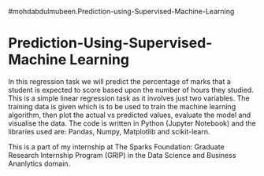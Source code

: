 #mohdabdulmubeen.Prediction-using-Supervised-Machine-Learning 
# Prediction-Using-Supervised-Machine Learning 

In this regression task we will predict the percentage of marks that a student is expected to score based upon the number of hours they studied. This is a simple linear regression task as it involves just two variables. The training data is given which is to be used to train the machine learning algorithm, then plot the actual vs predicted values, evaluate the model and visualise the data. The code is written in Python (Jupyter Notebook) and the libraries used are: Pandas, Numpy, Matplotlib and scikit-learn.

This is a part of my internship at The Sparks Foundation: Graduate Research Internship Program (GRIP) in the Data Science and Business Ananlytics domain.
